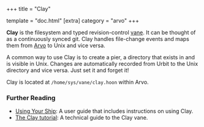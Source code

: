 +++
title = "Clay"

template = "doc.html"
[extra]
category = "arvo"
+++

**Clay** is the filesystem and typed revision-control [vane](../vane). It can be thought of as a continuously synced git. Clay handles file-change events and maps them from [Arvo](../arvo) to Unix and vice versa.

A common way to use Clay is to create a pier, a directory that exists in and is visible in Unix. Changes are automatically recorded from Urbit to the Unix directory and vice versa. Just set it and forget it!

Clay is located at `/home/sys/vane/clay.hoon` within Arvo.

### Further Reading

- [Using Your Ship](@/using/operations/using-your-ship.md#filesystem): A user guide that includes instructions on using Clay.  
- [The Clay tutorial](@/docs/tutorials/arvo/clay.md): A technical guide to the Clay vane.
